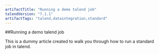 ```yaml
---
artifactTitle: "Running a demo talend job"
talendVersion: "7.1.1"
artifactTags: "talend,dataintegration,standard"
---
```


##Running a demo talend job

This is a dummy article created to walk you through how to run a standard job in talend.